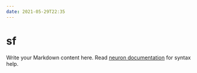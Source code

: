 ```yaml
---
date: 2021-05-29T22:35
---
```


# sf

Write your Markdown content here. Read [neuron documentation](https://neuron.zettel.page/2011404.html) for syntax help.


